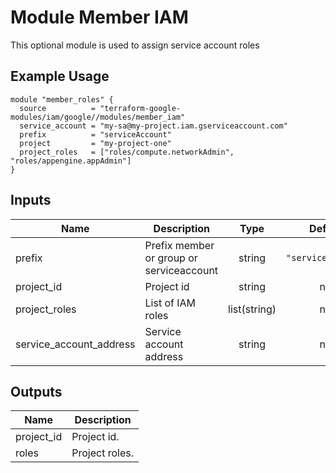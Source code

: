 # Module Member IAM

This optional module is used to assign service account roles

## Example Usage
```
module "member_roles" {
  source          = "terraform-google-modules/iam/google//modules/member_iam"
  service_account = "my-sa@my-project.iam.gserviceaccount.com"
  prefix          = "serviceAccount"
  project         = "my-project-one"
  project_roles   = ["roles/compute.networkAdmin", "roles/appengine.appAdmin"]
}

```

<!-- BEGINNING OF PRE-COMMIT-TERRAFORM DOCS HOOK -->
## Inputs

| Name | Description | Type | Default | Required |
|------|-------------|:----:|:-----:|:-----:|
| prefix | Prefix member or group or serviceaccount | string | `"serviceAccount"` | no |
| project\_id | Project id | string | n/a | yes |
| project\_roles | List of IAM roles | list(string) | n/a | yes |
| service\_account\_address | Service account address | string | n/a | yes |

## Outputs

| Name | Description |
|------|-------------|
| project\_id | Project id. |
| roles | Project roles. |

<!-- END OF PRE-COMMIT-TERRAFORM DOCS HOOK -->
